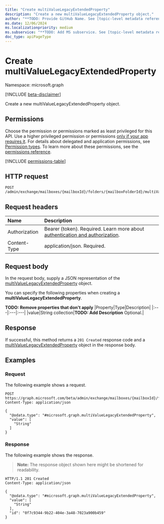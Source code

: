 ```yaml
---
title: "Create multiValueLegacyExtendedProperty"
description: "Create a new multiValueLegacyExtendedProperty object."
author: "**TODO: Provide GitHub Name. See [topic-level metadata reference](https://aka.ms/msgo?pagePath=Document-APIs/Guidelines/Metadata)**"
ms.date: 12/06/2024
ms.localizationpriority: medium
ms.subservice: "**TODO: Add MS subservice. See [topic-level metadata reference](https://aka.ms/msgo?pagePath=Document-APIs/Guidelines/Metadata)**"
doc_type: apiPageType
---
```


# Create multiValueLegacyExtendedProperty

Namespace: microsoft.graph

[!INCLUDE [beta-disclaimer](../../includes/beta-disclaimer.md)]

Create a new multiValueLegacyExtendedProperty object.

## Permissions

Choose the permission or permissions marked as least privileged for this API. Use a higher privileged permission or permissions [only if your app requires it](/graph/permissions-overview#best-practices-for-using-microsoft-graph-permissions). For details about delegated and application permissions, see [Permission types](/graph/permissions-overview#permission-types). To learn more about these permissions, see the [permissions reference](/graph/permissions-reference).

<!-- {
  "blockType": "permissions",
  "name": "mailboxfolder-post-multivalueextendedproperties-permissions"
}
-->
[!INCLUDE [permissions-table](../includes/permissions/mailboxfolder-post-multivalueextendedproperties-permissions.md)]

## HTTP request

<!-- {
  "blockType": "ignored"
}
-->
``` http
POST /admin/exchange/mailboxes/{mailboxId}/folders/{mailboxFolderId}/multiValueExtendedProperties
```

## Request headers

|Name|Description|
|:---|:---|
|Authorization|Bearer {token}. Required. Learn more about [authentication and authorization](/graph/auth/auth-concepts).|
|Content-Type|application/json. Required.|

## Request body

In the request body, supply a JSON representation of the [multiValueLegacyExtendedProperty](../resources/multivaluelegacyextendedproperty.md) object.

You can specify the following properties when creating a **multiValueLegacyExtendedProperty**.

**TODO: Remove properties that don't apply**
|Property|Type|Description|
|:---|:---|:---|
|value|String collection|**TODO: Add Description** Optional.|



## Response

If successful, this method returns a `201 Created` response code and a [multiValueLegacyExtendedProperty](../resources/multivaluelegacyextendedproperty.md) object in the response body.

## Examples

### Request

The following example shows a request.
<!-- {
  "blockType": "request",
  "name": "create_multivaluelegacyextendedproperty_from_"
}
-->
``` http
POST https://graph.microsoft.com/beta/admin/exchange/mailboxes/{mailboxId}/folders/{mailboxFolderId}/multiValueExtendedProperties
Content-Type: application/json

{
  "@odata.type": "#microsoft.graph.multiValueLegacyExtendedProperty",
  "value": [
    "String"
  ]
}
```


### Response

The following example shows the response.
>**Note:** The response object shown here might be shortened for readability.
<!-- {
  "blockType": "response",
  "truncated": true,
  "@odata.type": "microsoft.graph.multiValueLegacyExtendedProperty"
}
-->
``` http
HTTP/1.1 201 Created
Content-Type: application/json

{
  "@odata.type": "#microsoft.graph.multiValueLegacyExtendedProperty",
  "value": [
    "String"
  ],
  "id": "0f7c9344-9b22-404e-3a48-7023a900b459"
}
```

